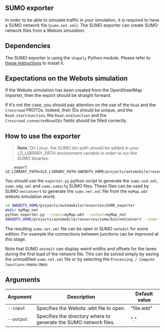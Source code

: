 ## SUMO exporter

In order to be able to simulate traffic in your simulation, it is required to
have a SUMO network file (`sumo.net.xml`).
The SUMO exporter can create SUMO network files from a Webots simulation.


## Dependencies

The SUMO exporter is using the `shapely` Python module.
Please refer to [these instructions](openstreetmap-importer.md#dependencies) to install it.


## Expectations on the Webots simulation

If the Webots simulation has been created from the OpenStreetMap importer,
then the export should be straight forward.

If it's not the case, you should pay attention on the use of the `Road` and
the `Crossroad` PROTOs. Indeed, their IDs should be unique, and the `Road.startJunction`,
the `Road.endJunction` and the `Crossroad.connectedRoadIDs` fields should be filled
correctly.


## How to use the exporter

> **Note**:
On Linux, the SUMO bin path should be added in your LD_LIBRARY_PATH environment variable in order to run the SUMO binaries:

        export LD_LIBRARY_PATH=$LD_LIBRARY_PATH:$WEBOTS_HOME/projects/automobile/resources/sumo/bin


You should use the `exporter.py` python script to generate the `sumo.nod.xml`,
`sumo.edg.xml` and `sumo.sumocfg` SUMO files.
These files can be used by SUMO `netconvert` to generate the `sumo.net.xml` file
from the `myMap.wbt` webots simulation world.

```sh
cd $WEBOTS_HOME/projects/automobile/resources/SUMO_exporter
mkdir myMap_net
python exporter.py --input=myMap.wbt --output=myMap_net
$WEBOTS_HOME/projects/automobile/resources/sumo/bin/netconvert --node-files=myMap_net/sumo.nod.xml --edge-files=myMap_net/sumo.edg.xml --output-file=myMap_net/sumo.net.xml
```

The resulting `sumo.net.xml` file can be open in SUMO `netedit` for some edition.
For example the connections between junctions can be improved at this stage.

Note that SUMO `netedit` can display weird widths and offsets for the lanes
during the first load of the network file.
This can be solved simply by saving the unmodified `sumo.net.xml` file or
by selecting the `Processing / Compute Junctions` menu item.


## Arguments

| Argument   | Description                                                       | Default value |
| ---------- | ----------------------------------------------------------------- | ------------- |
| `--input`  | Specifies the Webots .wbt file to open.                           | "file.wbt"    |
| `--output` | Specifies the directory where to generate the SUMO network files. | "."           |
